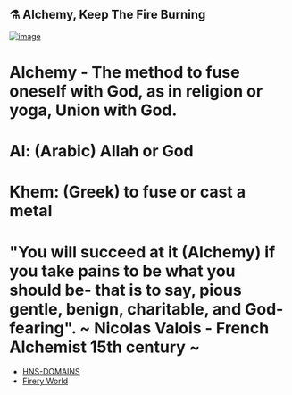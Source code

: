 ##  ⚗ Alchemy, Keep The Fire Burning

[![image](https://user-images.githubusercontent.com/37987346/101999396-a37e4380-3caa-11eb-8cc6-e61fb53c7855.png)](http://shapereality.innerinetcompany.hns.to/)

# Alchemy - The method to fuse oneself with God, as in religion or yoga, Union with God. 
# Al: (Arabic) Allah or God
# Khem: (Greek) to fuse or cast a metal

# "You will succeed at it (Alchemy) if you take pains to be what you should be- that is to say, pious gentle, benign, charitable, and God-fearing". ~ Nicolas Valois - French Alchemist 15th century ~

- [HNS-DOMAINS](http://home.hns-domains/)
- [Firery World](http://agniyoga.org/ay_en/Fiery-World-I.php)
